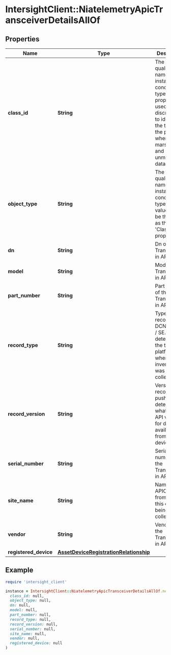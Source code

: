 # IntersightClient::NiatelemetryApicTransceiverDetailsAllOf

## Properties

| Name | Type | Description | Notes |
| ---- | ---- | ----------- | ----- |
| **class_id** | **String** | The fully-qualified name of the instantiated, concrete type. This property is used as a discriminator to identify the type of the payload when marshaling and unmarshaling data. | [default to &#39;niatelemetry.ApicTransceiverDetails&#39;] |
| **object_type** | **String** | The fully-qualified name of the instantiated, concrete type. The value should be the same as the &#39;ClassId&#39; property. | [default to &#39;niatelemetry.ApicTransceiverDetails&#39;] |
| **dn** | **String** | Dn of the Transceiver in APIC. | [optional] |
| **model** | **String** | Model of the Transceiver in APIC. | [optional] |
| **part_number** | **String** | Part Number of the Transceiver in APIC. | [optional] |
| **record_type** | **String** | Type of record DCNM / APIC / SE. This determines the type of platform where inventory was collected. | [optional] |
| **record_version** | **String** | Version of record being pushed. This determines what was the API version for data available from the device. | [optional] |
| **serial_number** | **String** | Serial number of the Transceiver in APIC. | [optional] |
| **site_name** | **String** | Name of the APIC site from which this data is being collected. | [optional] |
| **vendor** | **String** | Vendor of the Transceiver in APIC. | [optional] |
| **registered_device** | [**AssetDeviceRegistrationRelationship**](AssetDeviceRegistrationRelationship.md) |  | [optional] |

## Example

```ruby
require 'intersight_client'

instance = IntersightClient::NiatelemetryApicTransceiverDetailsAllOf.new(
  class_id: null,
  object_type: null,
  dn: null,
  model: null,
  part_number: null,
  record_type: null,
  record_version: null,
  serial_number: null,
  site_name: null,
  vendor: null,
  registered_device: null
)
```

